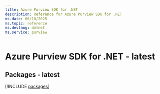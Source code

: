 ```yaml
---
title: Azure Purview SDK for .NET
description: Reference for Azure Purview SDK for .NET
ms.date: 06/10/2025
ms.topic: reference
ms.devlang: dotnet
ms.service: purview
---
```

# Azure Purview SDK for .NET - latest
## Packages - latest
[!INCLUDE [packages](purview-index.md)]